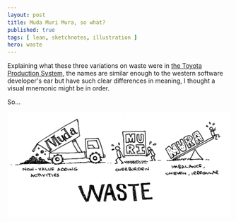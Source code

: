 ```yaml
---
layout: post
title: Muda Muri Mura, so what?
published: true
tags: [ lean, sketchnotes, illustration ]
hero: waste
---
```


Explaining what these three variations on waste were in [the Toyota Production System](http://en.wikipedia.org/wiki/Toyota_Production_System), 
the names are similar enough to the western software developer's ear but have 
such clear differences in meaning, I thought a visual mnemonic might be in order.

So...

<img src="/img/posts/muda-muri-mura-so-what/muda-muri-mura-so-what-hifi.png" class="img-responsive" alt="sketchnote" /> 
